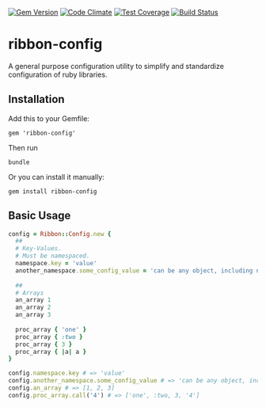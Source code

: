 [![Gem Version](https://badge.fury.io/rb/ribbon-config.svg)](http://badge.fury.io/rb/ribbon-config) [![Code Climate](https://codeclimate.com/github/ribbon/event_bus/badges/gpa.svg)](https://codeclimate.com/github/ribbon/event_bus) [![Test Coverage](https://codeclimate.com/github/ribbon/event_bus/badges/coverage.svg)](https://codeclimate.com/github/ribbon/event_bus) [![Build Status](https://semaphoreci.com/api/v1/projects/2767d765-748f-4b08-bddd-3b23d894e65c/389366/shields_badge.svg)](https://semaphoreci.com/ribbon/config)

# ribbon-config
A general purpose configuration utility to simplify and standardize configuration of ruby libraries.

## Installation

Add this to your Gemfile:

```
gem 'ribbon-config'
```

Then run

```
bundle
```

Or you can install it manually:

```
gem install ribbon-config
```

## Basic Usage

```ruby
config = Ribbon::Config.new {
  ##
  # Key-Values.
  # Must be namespaced.
  namespace.key = 'value'
  another_namespace.some_config_value = 'can be any object, including nil'
  
  ##
  # Arrays
  an_array 1
  an_array 2
  an_array 3
  
  proc_array { 'one' }
  proc_array { :two }
  proc_array { 3 }
  proc_array { |a| a }
}

config.namespace.key # => 'value'
config.another_namespace.some_config_value # => 'can be any object, including nil'
config.an_array # => [1, 2, 3]
config.proc_array.call('4') # => ['one', :two, 3, '4']
```
